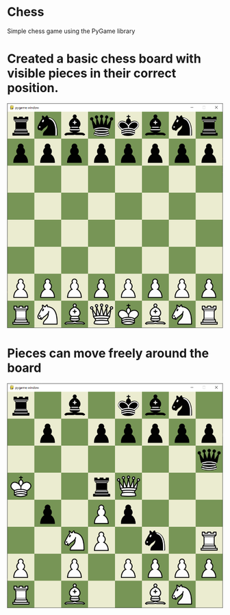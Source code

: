 # Chess
Simple chess game using the PyGame library

# Created a basic chess board with visible pieces in their correct position.
![img.png](img.png)
# Pieces can move freely around the board
![img_1.png](img_1.png)